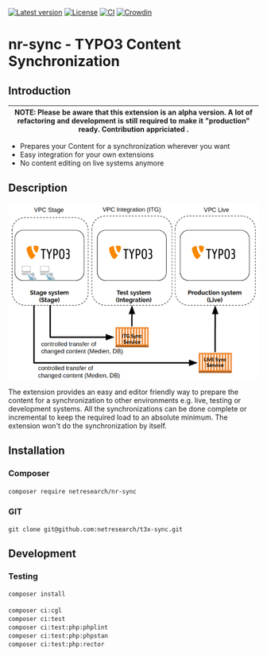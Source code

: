 [![Latest version](https://img.shields.io/github/v/release/netresearch/t3x-sync?sort=semver)](https://github.com/netresearch/t3x-sync/releases/latest)
[![License](https://img.shields.io/github/license/netresearch/t3x-sync)](https://github.com/netresearch/t3x-sync/blob/main/LICENSE)
[![CI](https://github.com/netresearch/t3x-sync/actions/workflows/ci.yml/badge.svg)](https://github.com/netresearch/t3x-sync/actions/workflows/ci.yml)
[![Crowdin](https://badges.crowdin.net/typo3-extension-nr-sync/localized.svg)](https://crowdin.com/project/typo3-extension-nr-sync)

# nr-sync - TYPO3 Content Synchronization

## Introduction

| NOTE: Please be aware that this extension is an alpha version. A lot of refactoring and development is still required to make it "production" ready. Contribution appriciated . |
| --- |

* Prepares your Content for a synchronization wherever you want
* Easy integration for your own extensions
* No content editing on live systems anymore

## Description

![Workflow](Documentation/Images/SyncWorkflow.png)

The extension provides an easy and editor friendly way to prepare the content for a synchronization to other
environments e.g. live, testing or development systems. All the synchronizations can be done complete or
incremental to keep the required load to an absolute minimum. The extension won't do the synchronization by itself.


## Installation

### Composer
``composer require netresearch/nr-sync``

### GIT
``git clone git@github.com:netresearch/t3x-sync.git``


## Development
### Testing
```bash
composer install

composer ci:cgl
composer ci:test
composer ci:test:php:phplint
composer ci:test:php:phpstan
composer ci:test:php:rector
```
